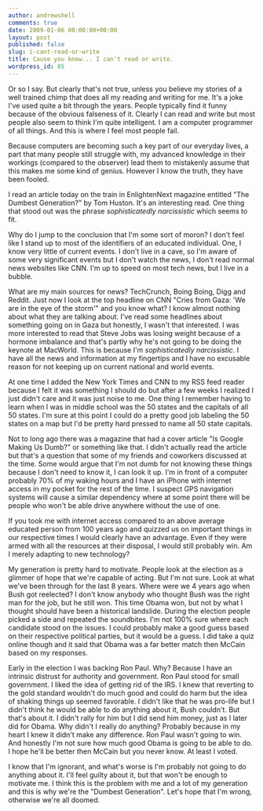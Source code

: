 ```yaml
---
author: andrewshell
comments: true
date: 2009-01-06 00:00:00+00:00
layout: post
published: false
slug: i-cant-read-or-write
title: Cause you know... I can't read or write.
wordpress_id: 85
---
```


Or so I say.  But clearly that's not true, unless you believe my stories of a well trained chimp that does all my reading and writing for me.  It's a joke I've used quite a bit through the years.  People typically find it funny because of the obvious falseness of it.  Clearly I can read and write but most people also seem to think I'm quite intelligent.  I am a computer programmer of all things.  And this is where I feel most people fail.

Because computers are becoming such a key part of our everyday lives, a part that many people still struggle with, my advanced knowledge in their workings (compared to the observer) lead them to mistakenly assume that this makes me some kind of genius.  However I know the truth, they have been fooled.

I read an article today on the train in EnlightenNext magazine entitled "The Dumbest Generation?" by Tom Huston.  It's an interesting read.  One thing that stood out was the phrase _sophisticatedly narcissistic_ which seems to fit.

Why do I jump to the conclusion that I'm some sort of moron?  I don't feel like I stand up to most of the identifiers of an educated individual.  One, I know very little of current events.  I don't live in a cave, so I'm aware of some very significant events but I don't watch the news, I don't read normal news websites like CNN.  I'm up to speed on most tech news, but I live in a bubble.

What are my main sources for news?  TechCrunch, Boing Boing, Digg and Reddit.  Just now I look at the top headline on CNN "Cries from Gaza: 'We are in the eye of the storm'" and you know what?  I know almost nothing about what they are talking about.  I've read some headlines about something going on in Gaza but honestly, I wasn't that interested.  I was more interested to read that Steve Jobs was losing weight because of a hormone imbalance and that's partly why he's not going to be doing the keynote at MacWorld.  This is because I'm _sophisticatedly narcissistic_.  I have all the news and information at my fingertips and I have no excusable reason for not keeping up on current national and world events.

At one time I added the New York Times and CNN to my RSS feed reader because I felt it was something I should do but after a few weeks I realized I just didn't care and it was just noise to me.  One thing I remember having to learn when I was in middle school was the 50 states and the capitals of all 50 states.  I'm sure at this point I could do a pretty good job labeling the 50 states on a map but I'd be pretty hard pressed to name all 50 state capitals.

Not to long ago there was a magazine that had a cover article "Is Google Making Us Dumb?" or something like that.  I didn't actually read the article but that's a question that some of my friends and coworkers discussed at the time.  Some would argue that I'm not dumb for not knowing these things because I don't need to know it, I can look it up.  I'm in front of a computer probably 70% of my waking hours and I have an iPhone with internet access in my pocket for the rest of the time.  I suspect GPS navigation systems will cause a similar dependency where at some point there will be people who won't be able drive anywhere without the use of one.

If you took me with internet access compared to an above average educated person from 100 years ago and quizzed us on important things in our respective times I would clearly have an advantage.  Even if they were armed with all the resources at their disposal, I would still probably win.  Am I merely adapting to new technology?

My generation is pretty hard to motivate.  People look at the election as a glimmer of hope that we're capable of acting.  But I'm not sure.  Look at what we've been through for the last 8 years.  Where were we 4 years ago when Bush got reelected?  I don't know anybody who thought Bush was the right man for the job, but he still won.  This time Obama won, but not by what I thought should have been a historical landslide.  During the election people picked a side and repeated the soundbites.  I'm not 100% sure where each candidate stood on the issues.  I could probably make a good guess based on their respective political parties, but it would be a guess.  I did take a quiz online though and it said that Obama was a far better match then McCain based on my responses.

Early in the election I was backing Ron Paul.  Why?  Because I have an intrinsic distrust for authority and government.  Ron Paul stood for small government.  I liked the idea of getting rid of the IRS.  I knew that reverting to the gold standard wouldn't do much good and could do harm but the idea of shaking things up seemed favorable.  I didn't like that he was pro-life but I didn't think he would be able to do anything about it, Bush couldn't.  But that's about it.  I didn't rally for him but I did send him money, just as I later did for Obama.  Why didn't I really do anything?  Probably because in my heart I knew it didn't make any difference.  Ron Paul wasn't going to win.  And honestly I'm not sure how much good Obama is going to be able to do.  I hope he'll be better then McCain but you never know.  At least I voted.

I know that I'm ignorant, and what's worse is I'm probably not going to do anything about it.  I'll feel guilty about it, but that won't be enough to motivate me.  I think this is the problem with me and a lot of my generation and this is why we're the "Dumbest Generation".  Let's hope that I'm wrong, otherwise we're all doomed.
